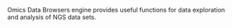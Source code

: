 Omics Data Browsers engine provides useful functions for data exploration and analysis of NGS data sets.





